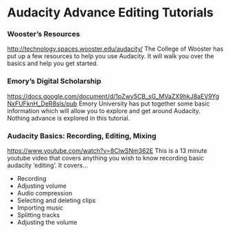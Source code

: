 # Audacity Advance Editing Tutorials 
### Wooster’s Resources
http://technology.spaces.wooster.edu/audacity/ 
The College of Wooster has put up a few resources to help you use Audacity. It will walk you over the basics and help you get started. 


### Emory’s Digital Scholarship 
https://docs.google.com/document/d/1pZwy5CB_sG_MVaZX9hkJ8aEV9YgNxFUFknH_DeR8sls/pub 
Emory University has put together some basic information which will allow you to explore and get around Audacity. Nothing advance is explored in this tutorial. 


### Audacity Basics: Recording, Editing, Mixing
https://www.youtube.com/watch?v=8ClwSNm362E
This is a 13 minute youtube video that covers anything you wish to know recording basic audacity ‘editing’. It covers... 
* Recording
* Adjusting volume
* Audio compression
* Selecting and deleting clips
* Importing music
* Splitting tracks
* Adjusting the volume
